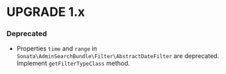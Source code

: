 UPGRADE 1.x
===========

### Deprecated
- Properties `time` and `range` in `Sonata\AdminSearchBundle\Filter\AbstractDateFilter` are deprecated. Implement `getFilterTypeClass` method.
